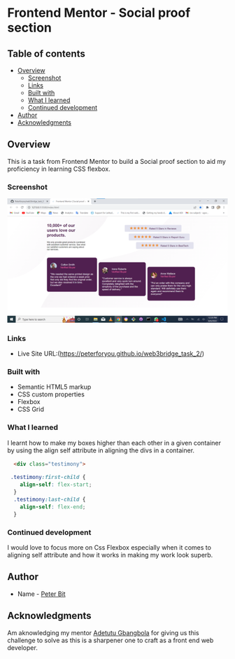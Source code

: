 # Frontend Mentor - Social proof section

## Table of contents

- [Overview](#overview)
  - [Screenshot](#screenshot)
  - [Links](#links)
  - [Built with](#built-with)
  - [What I learned](#what-i-learned)
  - [Continued development](#continued-development)
- [Author](#author)
- [Acknowledgments](#acknowledgments)


## Overview
This is a task from Frontend Mentor to build a Social proof section to aid my proficiency in learning CSS flexbox.

### Screenshot

![](./images/Annotation%202022-08-06%20122042.png)

### Links

- Live Site URL:(https://peterforyou.github.io/web3bridge_task_2/)

### Built with

- Semantic HTML5 markup
- CSS custom properties
- Flexbox
- CSS Grid

### What I learned

I learnt how to make my boxes higher than each other in a given container by using the align self attribute in aligning the divs in a container.

```html
  <div class="testimony">
```
```css
 .testimony:first-child {
    align-self: flex-start;
  }
  .testimony:last-child {
    align-self: flex-end;
  }
```

### Continued development    

I would love to focus more on Css Flexbox especially when it comes to aligning self attribute and how it works in making my work look superb.

## Author

- Name - [Peter Bit](https://www.twitter.com/Peterbyte2)

## Acknowledgments

Am aknowledging my mentor [Adetutu Gbangbola](https://github.com/Adetutu777) for giving us this challenge to solve as this is a sharpener one to craft as a front end web developer.